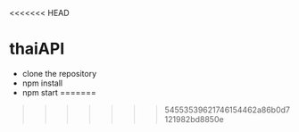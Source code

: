 <<<<<<< HEAD
# thaiAPI

- clone the repository
- npm install
- npm start
=======

>>>>>>> 54553539621746154462a86b0d7121982bd8850e
